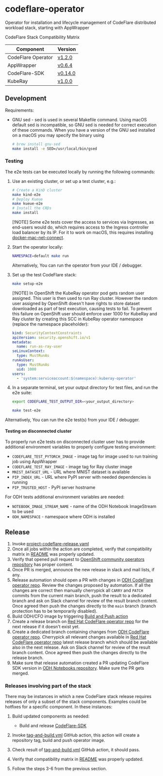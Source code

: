 # codeflare-operator

Operator for installation and lifecycle management of CodeFlare distributed workload stack, starting with AppWrapper

<!-- Don't delete these comments, they are used to generate Compatibility Matrix table for release automation -->
<!-- Compatibility Matrix start -->
CodeFlare Stack Compatibility Matrix

| Component                | Version                                                                                  |
|--------------------------|------------------------------------------------------------------------------------------|
| CodeFlare Operator       | [v1.2.0](https://github.com/project-codeflare/codeflare-operator/releases/tag/v1.2.0)    |
| AppWrapper               | [v0.6.4](https://github.com/project-codeflare/appwrapper/releases/tag/v0.6.3)            |
| CodeFlare-SDK            | [v0.14.0](https://github.com/project-codeflare/codeflare-sdk/releases/tag/v0.14.0)       |
| KubeRay                  | [v1.0.0](https://github.com/opendatahub-io/kuberay/releases/tag/v1.0.0)                  |
<!-- Compatibility Matrix end -->

## Development

Requirements:
- GNU sed - sed is used in several Makefile command. Using macOS default sed is incompatible, so GNU sed is needed for correct execution of these commands.
  When you have a version of the GNU sed installed on a macOS you may specify the binary using
  ```bash
  # brew install gnu-sed
  make install -e SED=/usr/local/bin/gsed
  ```

### Testing

The e2e tests can be executed locally by running the following commands:

1. Use an existing cluster, or set up a test cluster, e.g.:

    ```bash
    # Create a KinD cluster
    make kind-e2e
    # Deploy Kueue
    make kueue-e2e
    # Install the CRDs
    make install
    ```

   [!NOTE]
   Some e2e tests cover the access to services via Ingresses, as end-users would do, which requires access to the Ingress controller load balancer by its IP.
   For it to work on macOS, this requires installing [docker-mac-net-connect](https://github.com/chipmk/docker-mac-net-connect).

2. Start the operator locally:

    ```bash
    NAMESPACE=default make run
    ```

   Alternatively, You can run the operator from your IDE / debugger.

3. Set up the test CodeFlare stack:

   ```bash
   make setup-e2e
   ```

   [!NOTE]
   In OpenShift the KubeRay operator pod gets random user assigned. This user is then used to run Ray cluster.
   However the random user assigned by OpenShift doesn't have rights to store dataset downloaded as part of test execution, causing tests to fail.
   To prevent this failure on OpenShift user should enforce user 1000 for KubeRay and Ray cluster by creating this SCC in KubeRay operator namespace (replace the namespace placeholder):

    ```yaml
    kind: SecurityContextConstraints
    apiVersion: security.openshift.io/v1
    metadata:
      name: run-as-ray-user
    seLinuxContext:
      type: MustRunAs
    runAsUser:
      type: MustRunAs
      uid: 1000
    users:
      - 'system:serviceaccount:$(namespace):kuberay-operator'
    ```

4.  In a separate terminal, set your output directory for test files, and run the e2e suite:
    ```bash
    export CODEFLARE_TEST_OUTPUT_DIR=<your_output_directory>
    ```

    ```bash
    make test-e2e
    ```

   Alternatively, You can run the e2e test(s) from your IDE / debugger.

#### Testing on disconnected cluster

To properly run e2e tests on disconnected cluster user has to provide additional environment variables to properly configure testing environment:

- `CODEFLARE_TEST_PYTORCH_IMAGE` - image tag for image used to run training job using AppWrapper
- `CODEFLARE_TEST_RAY_IMAGE` - image tag for Ray cluster image
- `MNIST_DATASET_URL` - URL where MNIST dataset is available
- `PIP_INDEX_URL` - URL where PyPI server with needed dependencies is running
- `PIP_TRUSTED_HOST` - PyPI server hostname

For ODH tests additional environment variables are needed:

- `NOTEBOOK_IMAGE_STREAM_NAME` - name of the ODH Notebook ImageStream to be used
- `ODH_NAMESPACE` - namespace where ODH is installed

## Release

1. Invoke [project-codeflare-release.yaml](https://github.com/project-codeflare/codeflare-operator/actions/workflows/project-codeflare-release.yml)
2. Once all jobs within the action are completed, verify that compatibility matrix in [README](https://github.com/project-codeflare/codeflare-operator/blob/main/README.md) was properly updated.
3. Verify that opened pull request to [OpenShift community operators repository](https://github.com/redhat-openshift-ecosystem/community-operators-prod) has proper content.
4. Once PR is merged, announce the new release in slack and mail lists, if any.
5. Release automation should open a PR with changes in [ODH CodeFlare operator repo](https://github.com/opendatahub-io/codeflare-operator). Review the changes proposed by automation. If all the changes are correct then manually cherrypick all `CARRY` and `PATCH` commits from the current main branch, push the result to a dedicated branch and ask on Slack channel for review of the result branch content. Once agreed then push the changes directly to the `main` branch (branch protection has to be temporarily disabled).
6. Build ODH/CFO image by triggering [Build and Push action](https://github.com/opendatahub-io/codeflare-operator/actions/workflows/build-and-push.yaml)
7. Create a release branch on [Red Hat CodeFlare operator repo](https://github.com/red-hat-data-services/codeflare-operator) for the next release if it doesn't exist yet.
8. Create a dedicated branch containing changes from [ODH CodeFlare operator repo](https://github.com/opendatahub-io/codeflare-operator). Cherrypick all relevant changes available in [Red Hat CodeFlare operator repo](https://github.com/red-hat-data-services/codeflare-operator) latest release branch which should be available also in the next release. Ask on Slack channel for review of the result branch content. Once agreed then push the changes directly to the release branch.
9. Make sure that release automation created a PR updating CodeFlare SDK version in [ODH Notebooks repository](https://github.com/opendatahub-io/notebooks). Make sure the PR gets merged.

### Releases involving part of the stack

There may be instances in which a new CodeFlare stack release requires releases of only a subset of the stack components. Examples could be hotfixes for a specific component. In these instances:

1. Build updated components as needed:
    - Build and release [CodeFlare-SDK](https://github.com/project-codeflare/codeflare-sdk)

2. Invoke [tag-and-build.yml](https://github.com/project-codeflare/codeflare-operator/actions/workflows/tag-and-build.yml) GitHub action, this action will create a repository tag, build and push operator image.
3. Check result of [tag-and-build.yml](https://github.com/project-codeflare/codeflare-operator/actions/workflows/tag-and-build.yml) GitHub action, it should pass.
4. Verify that compatibility matrix in [README](https://github.com/project-codeflare/codeflare-operator/blob/main/README.md) was properly updated.
5. Follow the steps 3-6 from the previous section.
